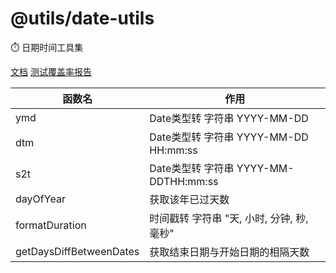 # @utils/date-utils

⏱️ 日期时间工具集

[文档](https://doc.elitescloud.com/elfe-utils/api/modules/date_utils.html)
[测试覆盖率报告](https://doc.elitescloud.com/elfe-utils/test-coverage/date-utils/lcov-report/)

| 函数名 | 作用                            |
|-----|---------------------------------|
| ymd | Date类型转 字符串 YYYY-MM-DD           |
| dtm | Date类型转 字符串 YYYY-MM-DD HH:mm:ss  |
| s2t | Date类型转 字符串 YYYY-MM-DDTHH:mm:ss  |
| dayOfYear | 获取该年已过天数   |
| formatDuration | 时间戳转 字符串 "天, 小时, 分钟, 秒, 毫秒"    |
| getDaysDiffBetweenDates | 获取结束日期与开始日期的相隔天数|
